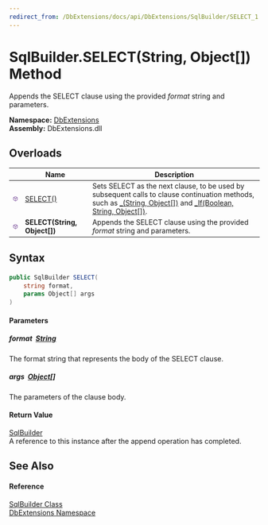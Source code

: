 ```yaml
---
redirect_from: /DbExtensions/docs/api/DbExtensions/SqlBuilder/SELECT_1.html
---
```


SqlBuilder.SELECT(String, Object[]) Method
==========================================
Appends the SELECT clause using the provided *format* string and parameters.
  
**Namespace:** [DbExtensions][1]  
**Assembly:** DbExtensions.dll

Overloads
---------

|                  | Name                         | Description                                                                                                                                                              |
| ---------------- | ---------------------------- | ------------------------------------------------------------------------------------------------------------------------------------------------------------------------ |
| ![Public method] | [SELECT()][2]                | Sets SELECT as the next clause, to be used by subsequent calls to clause continuation methods, such as [_(String, Object[])][3] and [_If(Boolean, String, Object[])][4]. |
| ![Public method] | **SELECT(String, Object[])** | Appends the SELECT clause using the provided *format* string and parameters.                                                                                             |


Syntax
------

```csharp
public SqlBuilder SELECT(
	string format,
	params Object[] args
)
```

#### Parameters

##### *format*  [String][5]
The format string that represents the body of the SELECT clause.

##### *args*  [Object][6][]
The parameters of the clause body.

#### Return Value
[SqlBuilder][7]  
A reference to this instance after the append operation has completed.

See Also
--------

#### Reference
[SqlBuilder Class][7]  
[DbExtensions Namespace][1]  

[1]: ../README.md
[2]: SELECT.md
[3]: _.md
[4]: _If.md
[5]: https://learn.microsoft.com/dotnet/api/system.string
[6]: https://learn.microsoft.com/dotnet/api/system.object
[7]: README.md
[Public method]: ../../icons/pubmethod.svg "Public method"